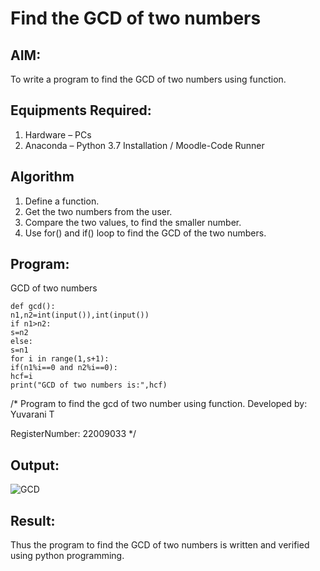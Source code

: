 # Find the GCD of two numbers

## AIM:
To write a program to find the GCD of two numbers using function.

## Equipments Required:
1. Hardware – PCs
2. Anaconda – Python 3.7 Installation / Moodle-Code Runner

## Algorithm
1. Define a function.
2. Get the two numbers from the user.
3. Compare the two values, to find the smaller number.
4. Use for() and if() loop to find the GCD of the two numbers.

## Program:
GCD of two numbers
```
def gcd():
n1,n2=int(input()),int(input())
if n1>n2:
s=n2
else:
s=n1
for i in range(1,s+1):
if(n1%i==0 and n2%i==0):
hcf=i
print("GCD of two numbers is:",hcf)
```
/*
Program to find the gcd of two number using function.
Developed by: Yuvarani T

RegisterNumber:  22009033
*/


## Output:


![GCD](https://user-images.githubusercontent.com/121418522/214823671-82f639bc-441b-409b-91d8-23f762e6301f.png)

## Result:
Thus the program to find the GCD of two numbers is written and verified using python programming.
